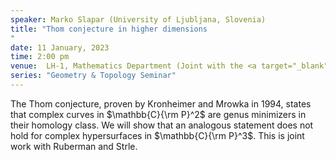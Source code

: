 ```yaml
---
speaker: Marko Slapar (University of Ljubljana, Slovenia)
title: "Thom conjecture in higher dimensions 
"
date: 11 January, 2023
time: 2:00 pm
venue:  LH-1, Mathematics Department (Joint with the <a target="_blank" href="http://www.math.iisc.ac.in/~aprg/index.php?id=seminar22-23">APRG Seminar</a>)
series: "Geometry & Topology Seminar"
---
```


 The Thom conjecture, proven by Kronheimer and Mrowka in 1994, states that complex curves in $\mathbb{C}{\rm P}^2$ are genus minimizers in their homology class. We will show that an analogous statement does not hold for complex hypersurfaces in $\mathbb{C}{\rm P}^3$. This is joint work with Ruberman and Strle.
